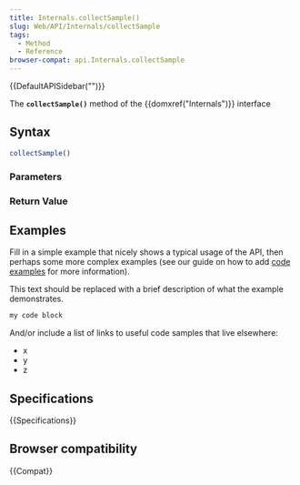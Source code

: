 ```yaml
---
title: Internals.collectSample()
slug: Web/API/Internals/collectSample
tags:
  - Method
  - Reference
browser-compat: api.Internals.collectSample
---
```

{{DefaultAPISidebar("")}}

The **`collectSample()`** method of the {{domxref("Internals")}} interface 

## Syntax

```js
collectSample()
```

### Parameters



### Return Value



## Examples

Fill in a simple example that nicely shows a typical usage of the API, then perhaps some more complex examples (see our guide on how to add [code examples](/en-US/docs/MDN/Contribute/Structures/Code_examples) for more information).

This text should be replaced with a brief description of what the example demonstrates.

```js
my code block
```

And/or include a list of links to useful code samples that live elsewhere:

*   x
*   y
*   z

## Specifications

{{Specifications}}

## Browser compatibility

{{Compat}}

